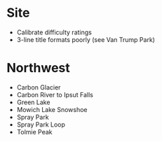 # Site
* Calibrate difficulty ratings
* 3-line title formats poorly (see Van Trump Park)

# Northwest
* Carbon Glacier
* Carbon River to Ipsut Falls
* Green Lake
* Mowich Lake Snowshoe
* Spray Park
* Spray Park Loop
* Tolmie Peak

